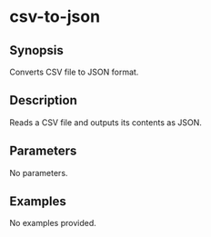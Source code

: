 # csv-to-json

## Synopsis

Converts CSV file to JSON format.

## Description

Reads a CSV file and outputs its contents as JSON.

## Parameters
No parameters.
## Examples
No examples provided.
